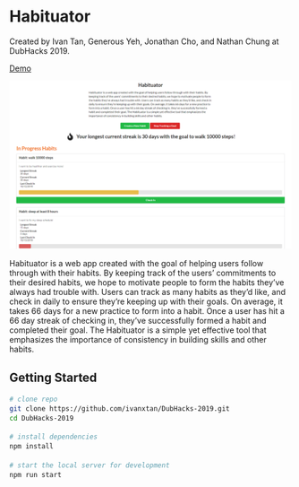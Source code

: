 # Habituator

Created by Ivan Tan, Generous Yeh, Jonathan Cho, and Nathan Chung at DubHacks 2019.

[Demo](https://habituator.online)

![Preview of Habituator](preview.png "Preview of Habituator")

Habituator is a web app created with the goal of 
helping users follow through with their habits. By 
keeping track of the users’ commitments to their 
desired habits, we hope to motivate people to form the 
habits they’ve always had trouble with. Users can track 
as many habits as they’d like, and check in daily to 
ensure they’re keeping up with their goals. On average, 
it takes 66 days for a new practice to form into a habit. 
Once a user has hit a 66 day streak of checking in, 
they’ve successfully formed a habit and completed their 
goal. The Habituator is a simple yet effective tool 
that emphasizes the importance of consistency in 
building skills and other habits.

## Getting Started
```bash
# clone repo
git clone https://github.com/ivanxtan/DubHacks-2019.git
cd DubHacks-2019

# install dependencies
npm install

# start the local server for development
npm run start
```